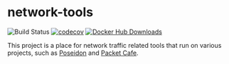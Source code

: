# network-tools

![Build Status](https://github.com/IQTLabs/network-tools/workflows/test/badge.svg)
[![codecov](https://codecov.io/gh/IQTLabs/network-tools/branch/master/graph/badge.svg)](https://codecov.io/gh/IQTLabs/network-tools)
[![Docker Hub Downloads](https://img.shields.io/docker/pulls/iqtlabs/p0f.svg)](https://hub.docker.com/u/iqtlabs)

This project is a place for network traffic related tools that run on various projects, such as [Poseidon](https://github.com/IQTLabs/poseidon) and [Packet Cafe](https://github.com/IQTLabs/packet_cafe).
